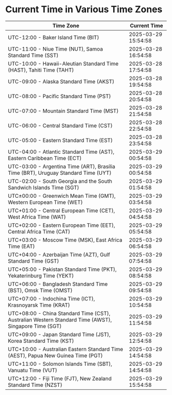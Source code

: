 # Current Time in Various Time Zones

| Time Zone | Current Time |
|-----------|--------------|
| UTC-12:00 - Baker Island Time (BIT) | 2025-03-29 15:54:58 |
| UTC-11:00 - Niue Time (NUT), Samoa Standard Time (SST) | 2025-03-28 16:54:58 |
| UTC-10:00 - Hawaii-Aleutian Standard Time (HAST), Tahiti Time (TAHT) | 2025-03-28 17:54:58 |
| UTC-09:00 - Alaska Standard Time (AKST) | 2025-03-28 19:54:58 |
| UTC-08:00 - Pacific Standard Time (PST) | 2025-03-28 20:54:58 |
| UTC-07:00 - Mountain Standard Time (MST) | 2025-03-28 21:54:58 |
| UTC-06:00 - Central Standard Time (CST) | 2025-03-28 22:54:58 |
| UTC-05:00 - Eastern Standard Time (EST) | 2025-03-28 23:54:58 |
| UTC-04:00 - Atlantic Standard Time (AST), Eastern Caribbean Time (ECT) | 2025-03-29 00:54:58 |
| UTC-03:00 - Argentina Time (ART), Brasília Time (BRT), Uruguay Standard Time (UYT) | 2025-03-29 00:54:58 |
| UTC-02:00 - South Georgia and the South Sandwich Islands Time (SGT) | 2025-03-29 01:54:58 |
| UTC±00:00 - Greenwich Mean Time (GMT), Western European Time (WET) | 2025-03-29 03:54:58 |
| UTC+01:00 - Central European Time (CET), West Africa Time (WAT) | 2025-03-29 04:54:58 |
| UTC+02:00 - Eastern European Time (EET), Central Africa Time (CAT) | 2025-03-29 05:54:58 |
| UTC+03:00 - Moscow Time (MSK), East Africa Time (EAT) | 2025-03-29 06:54:58 |
| UTC+04:00 - Azerbaijan Time (AZT), Gulf Standard Time (GST) | 2025-03-29 07:54:58 |
| UTC+05:00 - Pakistan Standard Time (PKT), Yekaterinburg Time (YEKT) | 2025-03-29 08:54:58 |
| UTC+06:00 - Bangladesh Standard Time (BST), Omsk Time (OMST) | 2025-03-29 09:54:58 |
| UTC+07:00 - Indochina Time (ICT), Krasnoyarsk Time (KRAT) | 2025-03-29 10:54:58 |
| UTC+08:00 - China Standard Time (CST), Australian Western Standard Time (AWST), Singapore Time (SGT) | 2025-03-29 11:54:58 |
| UTC+09:00 - Japan Standard Time (JST), Korea Standard Time (KST) | 2025-03-29 12:54:58 |
| UTC+10:00 - Australian Eastern Standard Time (AEST), Papua New Guinea Time (PGT) | 2025-03-29 14:54:58 |
| UTC+11:00 - Solomon Islands Time (SBT), Vanuatu Time (VUT) | 2025-03-29 14:54:58 |
| UTC+12:00 - Fiji Time (FJT), New Zealand Standard Time (NZST) | 2025-03-29 15:54:58 |
